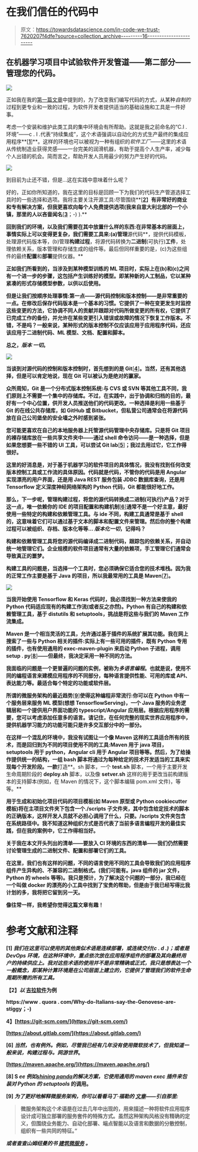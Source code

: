 # 在我们信任的代码中

> 原文：<https://towardsdatascience.com/in-code-we-trust-7620207f4dfe?source=collection_archive---------16----------------------->

## 在机器学习项目中试验软件开发管道——第二部分——管理您的代码。

![](img/41be21c2f3af60201d8849abfbfb88d6.png)

正如我在我的[第一篇文章](/fantastic-models-and-how-to-train-them-experimenting-with-software-development-pipelines-in-7051b9d930f7)中提到的，为了改变我们编写代码的方式，从某种*自制的*过程到更专业和一致的过程，为软件开发者提供适当的基础设施和工具是一件好事。

考虑一个安装和维护此类工具的集中环境会有所帮助。这就是我之前命名的“C.I .环境”——c . I .代表“持续集成”，这个术语强调以自动化的方式生产最终的集成应用程序**[**[**1**](#313d)**]**。这样的环境也可以被视为一种有组织的*软件工厂*——这里的术语从传统制造业获得灵感——一台完美的润滑机器，有助于提高个人生产率，减少每个人出错的机会。简而言之，帮助开发人员用最少的努力产生好的代码。

![](img/4fcb8dcbca35cde2d878188f3c304157.png)

到目前为止还不错，但是…这在实践中意味着什么呢？

好的，正如你所知道的，我在这里的目标是回顾一下为我们的代码生产管道选择工具时的一些选择和选项。我将主要关注开源工具:尽管围绕**[**[**2**](#313d)**】**有非常好的商业和专有解决方案，但我更喜欢向每个人免费提供选项(我来自意大利北部的一个小镇，那里的人以吝啬闻名**[**[**3**](#313d)**；-) ).**

**回到我们的环境，以及我们需要在其中放置什么样的东西:在非常基本的层面上，事情实际上可以变得更复杂，我们需要工具来:(a)管理**源代码**，提供代码模板，处理源代码版本等，(b)管理**构建过程**，将源代码转换为**二进制**(可执行)**工件**，处理依赖关系，版本管理和存储生成的组件等。最后但同样重要的是，(c)为这些组件的最终**配置**和**部署**提供仪器。**

**正如我们所看到的，当涉及到某种模型训练的 ML 项目时，实际上在(b)和(c)之间有一个进一步的步骤，这包括产生训练好的模型。即某种新的人工制品，它以某种紧凑的形式存储模型参数，以供以后使用。**

**但是让我们按顺序处理事情:第一点——源代码控制和版本控制——是非常重要的一点。在修改后保存代码版本是一个基本的习惯。它提供了一种在变更发生时监控这些变更的方法，它协调不同人的贡献并跟踪对代码所做变更的所有权，它提供了已完成工作的备份，并允许在某些变更引入错误或故障的情况下恢复工作版本。不错，不是吗？一般来说，某种形式的版本控制不仅应该应用于应用程序代码，还应该应用于二进制代码、ML 模型、文档、配置和脚本。**

**总之，*版本* *一切*。**

**![](img/fc9d8a04bd34e70d56b1e65ccfc1638d.png)**

**当谈到对源代码的控制和版本控制时，首先想到的是 Git**[**[**4**](#313d)**]**。当然，还有其他选择，但是可以肯定地说，现在 Git 可以被认为是绝对的赢家。**

**众所周知，Git 是一个分布式版本控制系统:与 CVS 或 SVN 等其他工具不同，我们原则上不需要一个集中的存储库。不过，在实践中，出于协调和归档的目的，最好有一个中心位置，供开发人员推送他们的代码更改。一种选择是利用一些基于 Git 的在线公共存储库，如 GitHub 或 Bitbucket，但私营公司通常会在将源代码放在自己公司堡垒的安全墙之外时感到紧张。**

**您可能更喜欢在自己的本地服务器上托管源代码管理中央存储库。只是将 Git 项目的裸存储库放在一些共享文件夹中——通过 shell 命令访问——是一种选择，但是如果您想要一些不错的 UI 工具，可以尝试 Git lab**[**[**5**](#313d)**]**；我过去用过它，它工作得很好。**

**这里的好消息是，对于基于机器学习的软件项目的具体情况，我没有找到任何改变版本控制工具或工作流的具体原因。代码就是代码，不管你的代码是用 Angular 实现漂亮的用户界面，还是用 Java REST 服务包装 JDBC 数据库查询，还是用 Tensorflow 定义深度神经网络架构的 Python 代码，Git 都能很好地工作。**

**那么，下一步呢，管理构建过程，将您的源代码转换成二进制(可执行)产品？对于这一点，唯一依赖你的 IDE 的项目配置和构建机制**[**[**6**](#313d)**]**通常不是一个好主意，最好使用一些特定的构建和依赖管理工具。与 ide 不同，构建工具通常是基于 shell 的，这意味着它们可以通过基于文本的脚本和配置文件来管理。然后你的整个构建过程可以被组织、存档、版本化等等… *版本化一切*，记得吗？**

**构建和依赖管理工具将您的源代码编译成二进制代码，跟踪包的依赖关系，并自动统一地管理它们。企业规模的软件项目通常有大量的依赖项，手工管理它们通常会导致真正的噩梦。**

**构建工具的问题是，当选择一个工具时，您必须确保它适合您的技术堆栈。因为我的正常工作主要是基于 Java 的项目，所以我最常用的工具是 Maven**[**[**7**](#313d)**]**。**

**![](img/b3a737f0119d60c5fbd6d6a85bbd097f.png)**

**当我开始使用 Tensorflow 和 Keras 代码时，我必须找到一种方法来使我的 Python 代码适应现有的构建工作流(或者反之亦然)。Python 有自己的构建和依赖管理工具，基于 distutils 和 setuptools，挑战是将这些与我们的 Maven 工作流集成。**

**Maven 是一个相当灵活的工具，允许通过基于插件的系统扩展其功能。我在网上搜索了一些与 Python 相关的插件:实际上有一些可用的插件，既有 Python 专用的插件，也有使用通用的 **exec-maven-plugin** 来启动 Python 子进程，调用 setup . py**[**[**8**](#313d)**]**——但最终，我决定采用一种不同的方法。**

**我面临的问题是一个更普遍的问题的实例，被称为*多语言编程*。也就是说，使用不同的编程语言来建模应用程序的不同部分，每种语言提供性能、可用的库或 API、表达能力等。最适合每个特定的功能或软件层。**

**所谓的微服务架构的最近趋势**[**[**9**](#313d)**]**使得这种编程非常流行:你可以在 Python 中有一个服务层来服务 ML 模型(想想 TensorflowServing)，一个 Java 服务的业务逻辑层和一个提供用户界面功能的 typescript/Angular 应用层。根据应用程序的需要，您可以考虑添加任意多的语言。请记住，在任何完整的现实世界应用程序中，提供机器学习能力的功能可能只是许多交互部分中的一部分。**

**在这样一个混乱的环境中，我没有试图让一个像 Maven 这样的工具适合所有的技术，而是回归到为不同的项目使用不同的工具:Maven 用于 java 项目，setuptools 用于 python，Angular cli 用于 Angular 项目等等。然后，为了给操作提供统一的结构，一组 bash 脚本将通过为每种给定的技术开发适当的工具来实现每个开发阶段。一款**打造**。sh 脚本，一个 **test.sh** 脚本，一个用于主要开发生命周期阶段的 **deploy.sh** 脚本，以及像 **setver.sh** 这样的用于更改当前构建版本的支持脚本(例如，在 Maven 的情况下，这个脚本编辑 pom.xml 文件)，等等。**

**用于生成和初始化项目代码的项目模板(如 Maven 原型或 Python cookiecutter 模板)将在主项目文件夹下包含一个./scripts 子文件夹，其中包含给定技术的脚本的正确版本，这样开发人员就不必担心调用了什么，只要。/scripts 文件夹包含在系统路径中。我不知道这种组织方式是否代表了当前多语言编程开发的最佳实践，但在我的案例中，它工作得相当好。**

**关于我在本文开头列出的清单——要放入 CI 环境的东西的清单——我们仍然需要讨论管理生成的二进制文件、配置和部署它们的工具。**

**在这里，我们也有这样的问题，不同的语言使用不同的工具会导致我们的应用程序组件产生异构的、不兼容的二进制格式。(我们可能有。java 组件的 jar 文件，Python 的 wheels 等等)。我只是预计，为了解决这个问题的一部分，我已经在一个叫做 docker 的漂亮的小工具中找到了宝贵的帮助，但是由于我已经写得比我计划的多，我将把它留到另一天。**

**像往常一样，我希望你觉得这篇文章有趣！**

# **参考文献和注释**

**[1] *我们在这里可以使用的其他类似术语是连续部署，或连续交付(c . d .)；或者是 DevOps 环境，在这种环境中，重点依次放在应用程序组件的部署及其向最终用户的持续供应上。我对这些术语的使用并不是非常精确或正式，我只是想表达一个一般概念，即某种计算环境是在公司层面上建立的，它提供了管理我们的软件生命周期所需的所有工具。***

**【2】*以* [吉拉软件](https://www.atlassian.com/software/jira)为例**

**https://www . quora . com/Why-do-Italians-say-the-Genovese-are-stiggy；-)**

**4】[https://git-scm.com/](https://git-scm.com/)**

**[https://about.gitlab.com/](https://about.gitlab.com/)**

**[6] *当然，也有例外。例如，尽管我已经有几年没有使用微软技术了，但我知道一般来说，构建过程与。网游世界*。**

**[https://maven.apache.org/](https://maven.apache.org/)**

**[8] S *ee 例如*[*shining panda*](http://shiningpanda.com/python-java-unified-build-process-14.html)*的解决方案，它使用通用的 maven exec 插件来包装对 Python 的 setuptools* 的调用。**

**[9] *为了更好地解释微服务架构，你可以看看马丁·福勒的* [*文章*](https://martinfowler.com/articles/microservices.html)*——引自那里:***

> **微服务架构这个术语是在过去几年中出现的，用来描述一种将软件应用程序设计成可独立部署的服务套件的特殊方式。虽然这种架构风格没有精确的定义，但围绕业务能力、自动化部署、端点智能以及语言和数据的分散控制，组织有一些共同的特征。”**

***或者查查山姆纽曼的书* [*建筑微服务*](https://www.amazon.it/Building-Microservices-Sam-Newman/dp/1491950358) *。***
